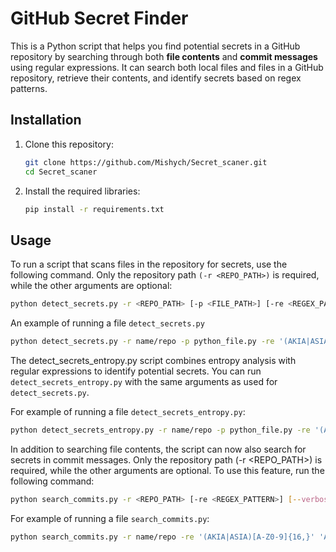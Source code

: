 # GitHub Secret Finder

This is a Python script that helps you find potential secrets in a GitHub repository by searching through both **file contents** and **commit messages** using regular expressions. It can search both local files and files in a GitHub repository, retrieve their contents, and identify secrets based on regex patterns.


## Installation

1. Clone this repository:
    ```bash
    git clone https://github.com/Mishych/Secret_scaner.git
    cd Secret_scaner
    ```

2. Install the required libraries:
    ```bash
    pip install -r requirements.txt
    ```

## Usage

To run a script that scans files in the repository for secrets, use the following command. Only the repository path `(-r <REPO_PATH>)` is required, while the other arguments are optional:

```bash
python detect_secrets.py -r <REPO_PATH> [-p <FILE_PATH>] [-re <REGEX_PATTERN>] [--verbose]
```

An example of running a file `detect_secrets.py`

```bash
python detect_secrets.py -r name/repo -p python_file.py -re '(AKIA|ASIA)[A-Z0-9]{16,}' 'AWS[A-Z0-9]{16,40}' --verbose
```

The detect_secrets_entropy.py script combines entropy analysis with regular expressions to identify potential secrets. You can run `detect_secrets_entropy.py` with the same arguments as used for `detect_secrets.py`.

For example of running a file `detect_secrets_entropy.py`:

```bash
python detect_secrets_entropy.py -r name/repo -p python_file.py -re '(AKIA|ASIA)[A-Z0-9]{16,}' 'AWS[A-Z0-9]{16,40}' --verbose
```

In addition to searching file contents, the script can now also search for secrets in commit messages. Only the repository path (-r <REPO_PATH>) is required, while the other arguments are optional. To use this feature, run the following command:

```bash
python search_commits.py -r <REPO_PATH> [-re <REGEX_PATTERN>] [--verbose]
```

For example of running a file `search_commits.py`:

```bash
python search_commits.py -r name/repo -re '(AKIA|ASIA)[A-Z0-9]{16,}' 'AWS[A-Z0-9]{16,40}' --verbose
```
